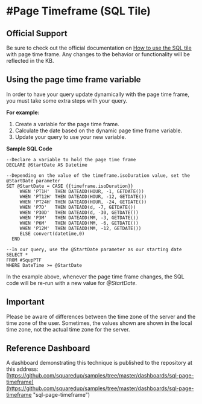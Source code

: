 #  #Page Timeframe (SQL Tile)

## Official Support ##

Be sure to check out the official documentation on [How to use the SQL tile](https://support.squaredup.com/hc/en-us/articles/360019292177-How-to-use-the-SQL-tile "How to use the SQL tile") with page time frame.  Any changes to the behavior or functionality will be reflected in the KB.

## Using the page time frame variable ##

In order to have your query update dynamically with the page time frame, you must take some extra steps with your query.  

**For example:**

1. Create a variable for the page time frame.
2. Calculate the date based on the dynamic page time frame variable.
3. Update your query to use your new variable.

**Sample SQL Code**

    --Declare a variable to hold the page time frame 
    DECLARE @StartDate AS Datetime
    
    --Depending on the value of the timeframe.isoDuration value, set the @StartDate parameter 
    SET @StartDate = CASE {{timeframe.isoDuration}}
    	 WHEN 'PT1H'  THEN DATEADD(HOUR, -1, GETDATE())
    	 WHEN 'PT12H' THEN DATEADD(HOUR, -12, GETDATE())
    	 WHEN 'PT24H' THEN DATEADD(HOUR, -24, GETDATE())
    	 WHEN 'P7D'   THEN DATEADD(d, -7, GETDATE())
    	 WHEN 'P30D'  THEN DATEADD(d, -30, GETDATE())
    	 WHEN 'P3M'   THEN DATEADD(MM, -3, GETDATE())
    	 WHEN 'P6M'   THEN DATEADD(MM, -6, GETDATE())
    	 WHEN 'P12M'  THEN DATEADD(MM, -12, GETDATE())
    	 ELSE convert(datetime,0)
      END

    --In our query, use the @StartDate parameter as our starting date 
    SELECT * 
    FROM #SqupPTF
    WHERE DateTime >= @StartDate

In the example above, whenever the page time frame changes, the SQL code will be re-run with a new value for *@StartDate*.


## Important ##

Please be aware of differences between the time zone of the server and the time zone of the user.  Sometimes, the values shown are shown in the local time zone, not the actual time zone for the server.  
 

## Reference Dashboard ##

A dashboard demonstrating this technique is published to the repository at this address:   [https://github.com/squaredup/samples/tree/master/dashboards/sql-page-timeframe](https://github.com/squaredup/samples/tree/master/dashboards/sql-page-timeframe "sql-page-timeframe")
